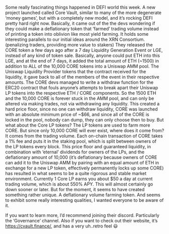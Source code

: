 Some really fascinating things happened in DEFI world this week. A new project launched called Core Vault, similar to many of the more degenerate ‘money games’, but with a completely new model, and it’s rocking DEFI pretty hard right now.
Basically, it came out of the the devs wondering if they could make a deflationary token that ‘farmed’ trading volume instead of printing a token into oblivion like most yield farming. It holds some interesting parallels to our initial ideas around the XRN Consortium. (penalizing traders, providing more value to stakers)
They released the CORE token a few days ago after a 7 day Liquidity Generation Event or LGE, instead of any kind of token sale.
Basically, anyone could put ETH into this LGE, and at the end of 7 days, it added the total amount of ETH (~1500) in addition to ALL of the 10,000 CORE tokens into a Uniswap AMM pool. The Uniswap Liquidity Provider tokens that the contract received for the liquidity, it gave back to all of the members of the event in their respective amounts.
The CORE devs managed to write a withdraw function for the ERC20 contract that fouls anyone’s attempts to break apart their Uniswap LP tokens into the respective ETH / CORE components. So the 1500 ETH and the 10,000 CORE is forever stuck in the AMM pool, and can only be altered via making trades, not via withdrawing any liquidity. This created a hard price floor, since no one can withdraw liquidity, CORE was launched with an absolute minimum price of ~$66, and since all of the CORE is locked in the pool, nobody can dump, they can only choose then to buy.
 But what about the Core LP tokens? The LP tokens are used to farm more CORE. But since only 10,000 CORE will ever exist, where does it come from? It comes from the trading volume. Each on-chain transaction of CORE takes a 1% fee and puts it in the staking pool, which is split between owners of the LP tokens every block.
This price floor and guaranteed liquidity, in combination with ‘eternal’ dividends for owners of the LPs, and the deflationary amount of 10,000 (it’s deflationary because owners of CORE can add it to the Uniswap AMM by pairing with an equal amount of ETH in exchange for a new LP token, effectively permanently locks up some CORE) has resulted in what seems to be a quite rigorous and stable market environment.
Currently 1 Core LP earns you about $50 a day at current trading volume, which is about 550% APY. This will almost certainly go down sooner or later. But for the moment, it seems to have created something rather unique. A deflationary volume farming token. And seems to exhibit some really interesting qualities, I wanted everyone to be aware of it.

If you want to learn more, I’d recommend joining their discord. Particularly the ‘Governance’ channel.
Also if you want to check out their website, it’s https://cvault.finance/, and has a very uh..retro feel :smiley:

